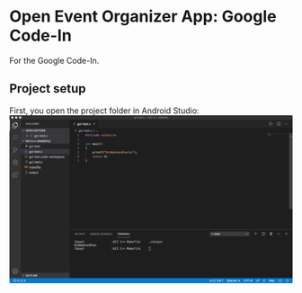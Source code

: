 # Open Event Organizer App: Google Code-In
For the Google Code-In.
## Project setup
First, you open the project folder in Android Studio:
![alt text](https://raw.githubusercontent.com/niknabhankhan/GCI-Makefile/master/GoogleCodeInMakeFile.png)
